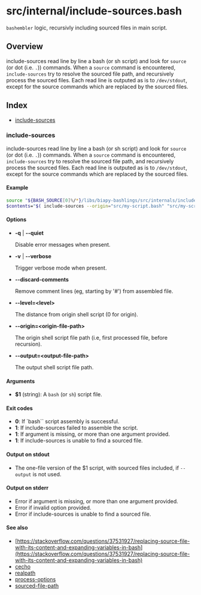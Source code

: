 # src/internal/include-sources.bash

`bashembler` logic, recursivly including sourced files in main script.

## Overview

include-sources read line by line a bash (or sh script) and look for
`source` (or dot (i.e. `.`)) commands. When a `source` command is
encountered, `include-sources` try to resolve the sourced file path, and
recursively process the sourced files. Each read line is outputed as is
to `/dev/stdout`, except for the source commands which are replaced by
the sourced files.

## Index

* [include-sources](#include-sources)

### include-sources

include-sources read line by line a bash (or sh script) and look for
`source` (or dot (i.e. `.`)) commands. When a `source` command is
encountered, `include-sources` try to resolve the sourced file path, and
recursively process the sourced files. Each read line is outputed as is
to `/dev/stdout`, except for the source commands which are replaced by
the sourced files.

#### Example

```bash
source "${BASH_SOURCE[0]%/*}/libs/biapy-bashlings/src/internals/include-sources.bash"
$contents="$( include-sources --origin="src/my-script.bash" "src/my-script.bash" )"
```

#### Options

* **-q** | **--quiet**

  Disable error messages when present.

* **-v** | **--verbose**

  Trigger verbose mode when present.

* **--discard-comments**

  Remove comment lines (eg, starting by '#') from assembled file.

* **--level=\<level\>**

  The distance from origin shell script (0 for origin).

* **--origin=\<origin-file-path\>**

  The origin shell script file path (i.e, first processed file, before recursion).

* **--output=\<output-file-path\>**

  The output shell script file path.

#### Arguments

* **$1** (string): A `bash` (or `sh`) script file.

#### Exit codes

* **0**: If `bash`` script assembly is successful.
* **1**: If include-sources failed to assemble the script.
* **1**: If argument is missing, or more than one argument provided.
* **1**: If include-sources is unable to find a sourced file.

#### Output on stdout

* The one-file version of the $1 script, with sourced files included, if `--output` is not used.

#### Output on stderr

* Error if argument is missing, or more than one argument provided.
* Error if invalid option provided.
* Error if include-sources is unable to find a sourced file.

#### See also

* [https://stackoverflow.com/questions/37531927/replacing-source-file-with-its-content-and-expanding-variables-in-bash](https://stackoverflow.com/questions/37531927/replacing-source-file-with-its-content-and-expanding-variables-in-bash)
* [cecho](#cecho)
* [realpath](#realpath)
* [process-options](#process-options)
* [sourced-file-path](#sourced-file-path)

